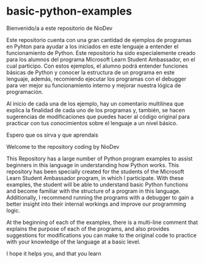 # basic-python-examples
Bienvenido/a a este repositorio de NioDev

Este repositorio cuenta con una gran cantidad de ejemplos de programas en Pyhton para ayudar a los iniciados en este lenguaje a entender el funcionamiento de Python.
Este repositorio ha sido especialemente creado para los alumnos del programa Microsoft Learn Student Ambassador, en el cual participo. 
Con estos ejemplos, el alumno podrá entender funciones básicas de Python y conocer la estructura de un programa en este lenguaje, además, recomiendo ejecutar los programas con el debugger para ver mejor su funcionamiento interno y mejorar nuestra lógica de programación.

Al inicio de cada una de los ejemplo, hay un comentario multilínea que explica la finalidad de cada uno de los programas y, también, se hacen sugerencias de modificaciones que 
puedes hacer al código original para practicar con tus conocimientos sobre el lenguaje a un nivel básico.

Espero que os sirva y que aprendais





     
Welcome to the repository coding by NioDev

This Repository has a large number of Python program examples to assist beginners in this language in understanding how Python works.
This repository has been specially created for the students of the Microsoft Learn Student Ambassador program, in which I participate. With these examples, the student will be able to understand basic Python functions and become familiar with the structure of a program in this language. Additionally, I recommend running the programs with a debugger to gain a better insight into their internal workings and improve our programming logic.

At the beginning of each of the examples, there is a multi-line comment that explains the purpose of each of the programs, and also provides suggestions for modifications you can make to the original code to practice with your knowledge of the language at a basic level.

I hope it helps you, and that you learn
